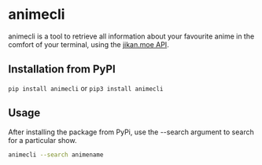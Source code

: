 # animecli

animecli is a tool to retrieve all information about your favourite anime in the comfort of your terminal, using the [jikan.moe API](https://jikan.moe/).

## Installation from PyPI
`pip install animecli` or `pip3 install animecli`

## Usage
After installing the package from PyPi, use the --search argument to search for a particular show.

```bash
animecli --search animename
```


